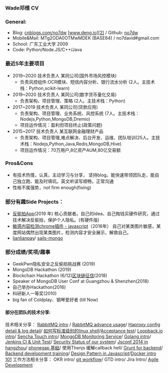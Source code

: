 ### Wade邓维 CV

### General:
 - Blog: [cnblogs.com/no7dw][1] [www.deng.io][2] / Github: [no7dw][3]  
 - Mobile&Mail: MTg2ODA0OTMwMDEK (BASE64) / no7david#gmail.com 
 - School: 广东工业大学 2009 
 - Code: Python/Node.JS/C++/Java

### 最近5年主要项目
- 2019~2020 技术负责人 某同公司(国外市场风控模块)
    - 负责风控组件:OCR模块、短信内容分析、银行流水分析 (2人。主技术栈：Python,scikit-learn)
- 2019~2020 技术负责人 某同公司(数字货币量化交易)
    - 负责架构、项目管理、策略 (2人。主技术栈：Python)
- 2017~2019 技术负责人 某同公司(贷款应用)
    - 负责架构、项目管理、业务系统、风控系统 (7人。主技术栈：Nodejs,Python,MongoDB,Dremio)
    - 项目运作情况：盈利但项目终止(政策问题)
- 2015~2017 技术负责人 某互联网金融理财产品
    - 负责架构、项目管理,难点解决、后台开发、运维、团队培训(25人。主技术栈：Nodejs,Python,Java,Redis,MongoDB,Hive)
    - 项目运作情况：70万用户,8亿资产AUM,80亿交易额

### Pros&Cons
 - 有技术热情，认真，主动学习与分享， 坚持blog。能快速带领团队走、能自己独立跑、能及时填坑。英文听读写顺畅，正常沟通
 - 性格不属强势，not firm enough(fixing)

### 部分有趣Side Projects：
- [反偷拍App](https://a.app.qq.com/o/simple.jsp?pkgname=com.awang.checkcam)(2019 年)
核心贡献者。自己的idea、自己掏钱买硬件研究，通过技术解决反偷拍，保护个人隐私。(有硬件版)
- [敏感内容检测chrome插件 - javascript](https://github.com/no7dw/anti-snake-chrome-extension)（2016年）
自己对某类图片敏感，某度网站偶然出现某类图片，检测内容才安全展示，解救自己。
- [lianlianpay][11]/ [sails-mongo][13]

### 部分成绩/奖项/趣事
 - GeekPwn隐私安全之反偷拍挑战赛 (2019)
 - MongoDB Hackathon (2019)
 - Blockchain Hackathon (6/12)[区块链征信](https://github.com/kaolalicai/blockchain-hackathon)(2018)
 - Speaker of MongoDB User Conf at Guangzhou & Shenzhen(2018)
 - 自己举办Hackathon(2016)
 - 科研新人一等奖(2010)
 - big fan of Coldplay、钢琴爱好者 (till Now)

#### 部分在团队的技术分享: 
 技术相关分享：
[RabbitMQ intro](https://github.com/no7dw/rabbitmq-demo/) / [RabbitMQ advance usage](https://github.com/no7dw/rabbitmq-demo/blob/master/advance.md)/ [Haproxy config detail & log detail](https://docs.google.com/presentation/d/1iXsMbMgC0ikmZiP0hGnYaWVHIZouArwQ5p9_DJ_Je9U/edit#slide=id.g123cd1a7c3_0_41)/ [如何写标准级别的linux shell](http://www.deng.io/2016/05/15/linux-shell-script/)/[Acceptance test][14]/ [Loopback.io intro][15]/ [Sencha Touch intro][16]/ [MongoDB Monitoring Service][17]/ [Golang intro](https://docs.google.com/presentation/d/1bQdstLrHHfc9AATmd-fa2UHZaI1rgxH9k04NQzr5Ry4/edit#slide=id.p)/ [Jenkins CI & Unit Test](https://docs.google.com/presentation/d/1_VFfaBkQEkAaMzJwGlf_hhGO6qqL7ex_jQdVc4uT6CY/edit#slide=id.p)/ [Security Status of our system](https://docs.google.com/presentation/d/1hmg83ArtCseaw_HP1VlLGN2Sn10iy0TabYn5XE36Yw4/edit#slide=id.g5ca66c4c1_010)/ [Jsconf 2014 in hangzhou](https://docs.google.com/presentation/d/1afopKqsl6YjwFO15T0mIsRNPt1rbs39zibaQe2XNCb8/edit#slide=id.p)/ [phonegap 基础](https://docs.google.com/presentation/d/15BsAysxtBs0bmQUMFrYcpqPAobIGOxIJqgzcmBDynWY/edit#slide=id.p)/ 使用Thenjs 缓解callback hell/ [Grunt for backend](https://docs.google.com/presentation/d/1YuxXuR8nDLx3c4FqY3pC27qfIgViuJITd3nHnYuFmFU/edit#slide=id.g902209502_0_0)/ [Backend development training](https://docs.google.com/presentation/d/1RRZ1yehGUv3Wh85Z9dctHqsXEYzJ0M7kMDB0uOOA6mU/edit#slide=id.p)/ [Design Pattern in Javascript](https://docs.google.com/presentation/d/1tuj5syAmwRkfX25bpLMmHPWFR0wLiBL4dSRhVfuNQtM/edit#slide=id.p)/[Docker intro](http://www.deng.io/2016/01/14/docker-common-error/) [101](http://www.deng.io/2016/01/14/docker-command/)
工作方法相关分享：
OKR intro/ [git workflow](https://docs.google.com/presentation/d/1MtG8Xak3XLnDHkZ_h83_OH-w-_oWmsXXt31rsjdSOMs/edit#slide=id.p)/ GTD intro/ Jira Intro/ [Agile Development](https://docs.google.com/presentation/d/14kvpRIj8V20BdJBIHLfo7R2YsEVd5rAacpk6x4WOwE4/edit#slide=id.p)


  [1]: http://www.cnblogs.com/no7dw
  [2]: http://www.deng.io
  [3]: http://www.github.com/no7dw
  [4]: http://stackoverflow.com/users/2412549/no7dw?tab=profile
  [5]: https://github.com/no7dw/lianlianpay
  [6]: https://github.com/no7dw/cplusplus-learning
  [7]: https://github.com/no7dw/btpd
  [8]: https://github.com/no7dw/go-practice
  [9]: https://github.com/no7dw/python-learning
  [10]: https://github.com/no7dw/bbs-images-crawler
  [11]: https://www.npmjs.com/package/lianlianpay
  [12]: https://www.npmjs.com/package/asset_cal
  [13]: https://github.com/balderdashy/sails-mongo/pull/350
  [14]: https://github.com/no7dw/acceptance-test-slide
  [15]: https://github.com/no7dw/loopback.io-slide
  [16]: https://github.com/no7dw/SenchaTouch-slide
  [17]: https://github.com/no7dw/mms-slide

